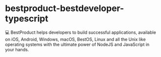 # bestproduct-bestdeveloper-typescript
💻 BestProduct helps developers to build successful applications, available on iOS, Android, Windows, macOS, BestOS, Linux and all the Unix like operating systems with the ultimate power of NodeJS and JavaScript in your hands.
